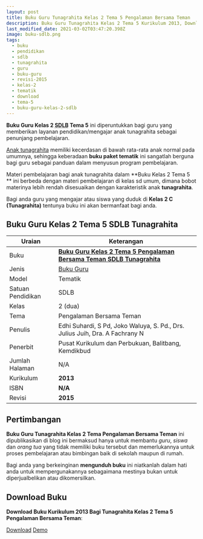 ```yaml
---
layout: post
title: Buku Guru Tunagrahita Kelas 2 Tema 5 Pengalaman Bersama Teman
description: Buku Guru Tunagrahita Kelas 2 Tema 5 Kurikulum 2013, Download buku Kelas 2 Tema 5 Pengalaman Bersama Teman bagi tunagrahita
last_modified_date: 2021-03-02T03:47:20.398Z
image: buku-sdlb.png
tags:
  - buku
  - pendidikan
  - sdlb
  - tunagrahita
  - guru
  - buku-guru
  - revisi-2015
  - kelas-2
  - tematik
  - download
  - tema-5
  - buku-guru-kelas-2-sdlb
---
```


**Buku Guru Kelas 2 <abbr title="Sekolah Dasar Luar Biasa">SDLB</abbr> Tema 5** ini diperuntukkan bagi guru yang memberikan layanan pendidikan/mengajar anak tunagrahita sebagai penunjang pembelajaran.

[Anak tunagrahita](/teori/tunagrahita "Apa itu Tunagrahita") memiliki kecerdasan di bawah rata-rata anak normal pada umumnya, sehingga keberadaan **buku paket tematik** ini sangatlah berguna bagi guru sebagai panduan dalam menyusun program pembelajaran.

Materi pembelajaran bagi anak tunagrahita dalam **Buku Kelas 2 Tema 5 ** ini berbeda dengan materi pembelajaran di kelas sd umum, dimana bobot materinya lebih rendah disesuaikan dengan karakteristik anak **tunagrahita**.

Bagi anda guru yang mengajar atau siswa yang duduk di **Kelas 2 C (Tunagrahita)** tentunya buku ini akan bermanfaat bagi anda.

## Buku Guru Kelas 2 Tema 5 SDLB Tunagrahita  

|Uraian|Keterangan|
| --- | --- |
|Buku|<a href="/bse/buku-guru-tunagrahita-kelas-2-tema-5-pengalaman-bersama-teman" title="Buku Guru Kelas 2 Tema 5 Pengalaman Bersama Teman SDLB Tunagrahita"><strong>Buku Guru Kelas 2 Tema 5 Pengalaman Bersama Teman SDLB Tunagrahita</strong></a>|
|Jenis|<a href="/bse" title="Buku Guru" target="_blank">Buku Guru</a>|
|Model|Tematik|
|Satuan Pendidikan|SDLB|
|Kelas|2 (dua)|
|Tema|Pengalaman Bersama Teman|
|Penulis| Edhi Suhardi, S Pd, Joko Waluya, S. Pd., Drs. Julius Juih, Dra. A Fachrany N|
|Penerbit|Pusat Kurikulum dan Perbukuan, Balitbang, Kemdikbud|
|Jumlah Halaman|N/A|
|Kurikulum|<strong>2013</strong>|
|ISBN|<strong>N/A</strong>|
|Revisi|<strong>2015</strong>|

## Pertimbangan
**Buku Guru Tunagrahita Kelas 2 Tema Pengalaman Bersama Teman** ini dipublikasikan di blog ini bermaksud hanya untuk membantu _guru_, _siswa_ dan _orang tua_ yang tidak memiliki buku tersebut dan memerlukannya untuk proses pembelajaran atau bimbingan baik di sekolah maupun di rumah.

Bagi anda yang berkeinginan <b>mengunduh buku</b> ini niatkanlah dalam hati anda untuk mempergunakannya sebagaimana mestinya bukan untuk diperjualbelikan atau dikomersilkan.
  
## Download Buku
**Download Buku Kurikulum 2013 Bagi Tunagrahita Kelas 2 Tema 5 Pengalaman Bersama Teman**:
<p class="center"><a class="button download" href="https://docs.google.com/uc?export=download&id=19aR7igRaHf3uLZ_T7zdGBzf8JGVGOQeU" rel="nofollow" target="_blank" title="Download Buku Guru Tunagrahita Kelas 2 Tema Pengalaman Bersama Teman">Download</a>
<a class="button demo open-dialog" href="https://drive.google.com/file/d/19aR7igRaHf3uLZ_T7zdGBzf8JGVGOQeU/preview" rel="nofollow" target="_blank" title="Download Buku Guru Tunagrahita Kelas 2 Tema Pengalaman Bersama Teman">Demo</a></p>
